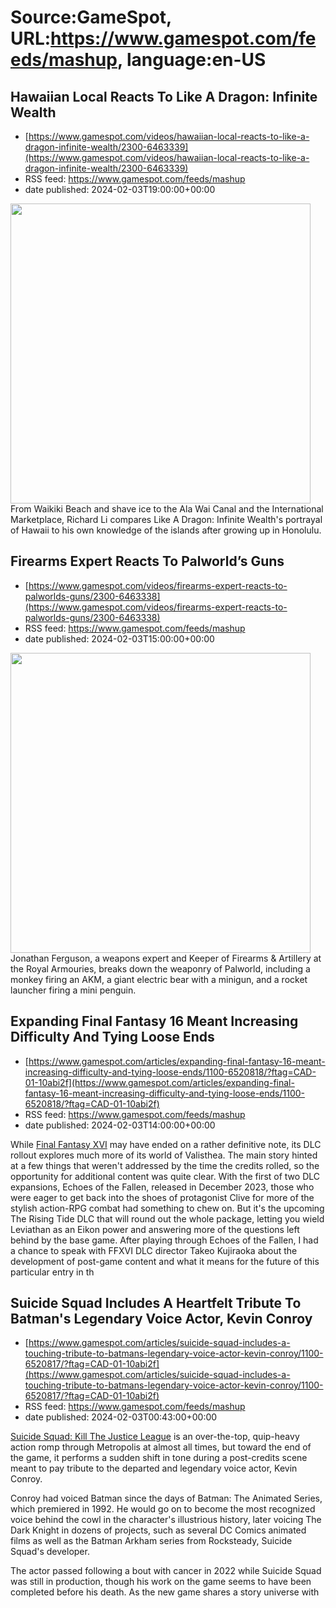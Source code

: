 # Source:GameSpot, URL:https://www.gamespot.com/feeds/mashup, language:en-US

## Hawaiian Local Reacts To Like A Dragon: Infinite Wealth
 - [https://www.gamespot.com/videos/hawaiian-local-reacts-to-like-a-dragon-infinite-wealth/2300-6463339](https://www.gamespot.com/videos/hawaiian-local-reacts-to-like-a-dragon-infinite-wealth/2300-6463339)
 - RSS feed: https://www.gamespot.com/feeds/mashup
 - date published: 2024-02-03T19:00:00+00:00

<img height="480" src="https://www.gamespot.com/a/uploads/square_medium/1823/18237460/4254646-hawaiianreacts_v0.jpg" width="480" /> From Waikiki Beach and shave ice to the Ala Wai Canal and the International Marketplace, Richard Li compares Like A Dragon: Infinite Wealth's portrayal of Hawaii to his own knowledge of the islands after growing up in Honolulu.

## Firearms Expert Reacts To Palworld’s Guns
 - [https://www.gamespot.com/videos/firearms-expert-reacts-to-palworlds-guns/2300-6463338](https://www.gamespot.com/videos/firearms-expert-reacts-to-palworlds-guns/2300-6463338)
 - RSS feed: https://www.gamespot.com/feeds/mashup
 - date published: 2024-02-03T15:00:00+00:00

<img height="480" src="https://www.gamespot.com/a/uploads/square_medium/1571/15719603/4254570-palworld_site.jpg" width="480" /> Jonathan Ferguson, a weapons expert and Keeper of Firearms &amp; Artillery at the Royal Armouries, breaks down the weaponry of Palworld, including a monkey firing an AKM, a giant electric bear with a minigun, and a rocket launcher firing a mini penguin.

## Expanding Final Fantasy 16 Meant Increasing Difficulty And Tying Loose Ends
 - [https://www.gamespot.com/articles/expanding-final-fantasy-16-meant-increasing-difficulty-and-tying-loose-ends/1100-6520818/?ftag=CAD-01-10abi2f](https://www.gamespot.com/articles/expanding-final-fantasy-16-meant-increasing-difficulty-and-tying-loose-ends/1100-6520818/?ftag=CAD-01-10abi2f)
 - RSS feed: https://www.gamespot.com/feeds/mashup
 - date published: 2024-02-03T14:00:00+00:00

<p dir="ltr">While <a href="https://www.gamespot.com/games/final-fantasy-xvi/">Final Fantasy XVI</a> may have ended on a rather definitive note, its DLC rollout explores much more of its world of Valisthea. The main story hinted at a few things that weren't addressed by the time the credits rolled, so the opportunity for additional content was quite clear. With the first of two DLC expansions, Echoes of the Fallen, released in December 2023, those who were eager to get back into the shoes of protagonist Clive for more of the stylish action-RPG combat had something to chew on. But it's the upcoming The Rising Tide DLC that will round out the whole package, letting you wield Leviathan as an Eikon power and answering more of the questions left behind by the base game. After playing through Echoes of the Fallen, I had a chance to speak with FFXVI DLC director Takeo Kujiraoka about the development of post-game content and what it means for the future of this particular entry in th

## Suicide Squad Includes A Heartfelt Tribute To Batman's Legendary Voice Actor, Kevin Conroy
 - [https://www.gamespot.com/articles/suicide-squad-includes-a-touching-tribute-to-batmans-legendary-voice-actor-kevin-conroy/1100-6520817/?ftag=CAD-01-10abi2f](https://www.gamespot.com/articles/suicide-squad-includes-a-touching-tribute-to-batmans-legendary-voice-actor-kevin-conroy/1100-6520817/?ftag=CAD-01-10abi2f)
 - RSS feed: https://www.gamespot.com/feeds/mashup
 - date published: 2024-02-03T00:43:00+00:00

<p><a href="https://www.gamespot.com/games/suicide-squad-kill-the-justice-league/">Suicide Squad: Kill The Justice League</a> is an over-the-top, quip-heavy action romp through Metropolis at almost all times, but toward the end of the game, it performs a sudden shift in tone during a post-credits scene meant to pay tribute to the departed and legendary voice actor, Kevin Conroy.</p><p>Conroy had voiced Batman since the days of Batman: The Animated Series, which premiered in 1992. He would go on to become the most recognized voice behind the cowl in the character's illustrious history, later voicing The Dark Knight in dozens of projects, such as several DC Comics animated films as well as the Batman Arkham series from Rocksteady, Suicide Squad's developer.</p><p>The actor passed following a bout with cancer in 2022 while Suicide Squad was still in production, though his work on the game seems to have been completed before his death. As the new game shares a story universe with

